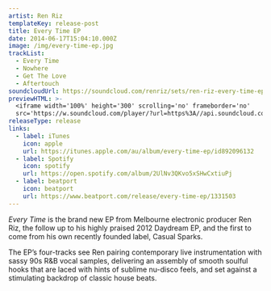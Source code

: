 ```yaml
---
artist: Ren Riz
templateKey: release-post
title: Every Time EP
date: 2014-06-17T15:04:10.000Z
image: /img/every-time-ep.jpg
trackList:
  - Every Time
  - Nowhere
  - Get The Love
  - Aftertouch
soundcloudUrl: https://soundcloud.com/renriz/sets/ren-riz-every-time-ep
previewHTML: >-
  <iframe width='100%' height='300' scrolling='no' frameborder='no'
  src='https://w.soundcloud.com/player/?url=https%3A//api.soundcloud.com/playlists/44054952&amp;color=%23168dec&amp;auto_play=false&amp;hide_related=true&amp;show_comments=false&amp;show_user=false&amp;show_reposts=false&amp;show_teaser=false&amp;visual=true'></iframe>
releaseType: release
links:
  - label: iTunes
    icon: apple
    url: https://itunes.apple.com/au/album/every-time-ep/id892096132
  - label: Spotify
    icon: spotify
    url: https://open.spotify.com/album/2UlNv3QKvo5xSHwCxtiuPj
  - label: beatport
    icon: beatport
    url: https://www.beatport.com/release/every-time-ep/1331503
---
```

_Every Time_ is the brand new EP from Melbourne electronic producer Ren Riz, the follow up to his highly praised 2012 Daydream EP, and the first to come from his own recently founded label, Casual Sparks.

The EP’s four-tracks see Ren pairing contemporary live instrumentation with sassy 90s R&B vocal samples, delivering an assembly of smooth soulful hooks that are laced with hints of sublime nu-disco feels, and set against a stimulating backdrop of classic house beats.

